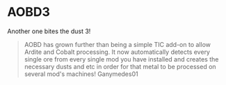 # AOBD3
Another one bites the dust 3!
> AOBD has grown further than being a simple TIC add-on to allow Ardite and Cobalt processing. It now automatically detects every single ore from every single mod you have installed and creates the necessary dusts and etc in order for that metal to be processed on several mod's machines!
Ganymedes01
